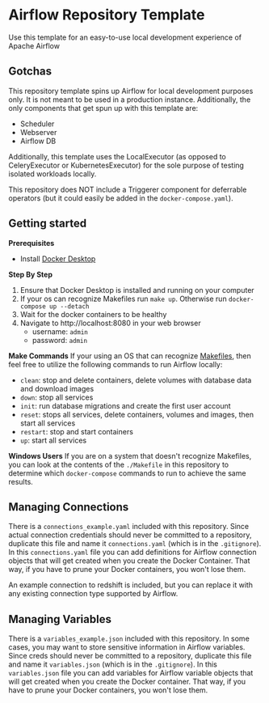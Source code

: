 # Airflow Repository Template
Use this template for an easy-to-use local development experience of Apache Airflow

## Gotchas
This repository template spins up Airflow for local development purposes only. It is not meant to be used in a 
production instance. Additionally, the only components that get spun up with this template are:
- Scheduler
- Webserver
- Airflow DB

Additionally, this template uses the LocalExecutor (as opposed to CeleryExecutor or KubernetesExecutor) for the sole 
purpose of testing isolated workloads locally.

This repository does NOT include a Triggerer component for deferrable operators (but it could easily be added in the 
`docker-compose.yaml`).

## Getting started
__Prerequisites__
- Install [Docker Desktop](https://www.docker.com/products/docker-desktop/)

__Step By Step__
1. Ensure that Docker Desktop is installed and running on your computer
2. If your os can recognize Makefiles run `make up`. Otherwise run `docker-compose up --detach`
3. Wait for the docker containers to be healthy
4. Navigate to http://localhost:8080 in your web browser
    - username: `admin`
    - password: `admin`

__Make Commands__
If your using an OS that can recognize [Makefiles](https://opensource.com/article/18/8/what-how-makefile), then feel 
free to utilize the following commands to run Airflow locally:
- `clean`: stop and delete containers, delete volumes with database data and download images
- `down`: stop all services
- `init`: run database migrations and create the first user account
- `reset`: stops all services, delete containers, volumes and images, then start all services
- `restart`: stop and start containers
- `up`: start all services

__Windows Users__
If you are on a system that doesn't recognize Makefiles, you can look at the contents of the `./Makefile` in this 
repository to determine which `docker-compose` commands to run to achieve the same results.

## Managing Connections
There is a `connections_example.yaml` included with this repository. Since actual connection credentials should never be 
committed to a repository, duplicate this file and name it `connections.yaml` (which is in the `.gitignore`). In this 
`connections.yaml` file you can add definitions for Airflow connection objects that will get created when you create the 
Docker Container. That way, if you have to prune your Docker containers, you won't lose them.

An example connection to redshift is included, but you can replace it with any existing connection type supported by
Airflow.

## Managing Variables
There is a `variables_example.json` included with this repository. In some cases, you may want to store sensitive 
information in Airflow variables. Since creds should never be committed to a repository, duplicate this file and name it 
`variables.json` (which is in the `.gitignore`). In this `variables.json` file you can add variables for Airflow 
variable objects that will get created when you create the Docker container. That way, if you have to prune your Docker 
containers, you won't lose them.
